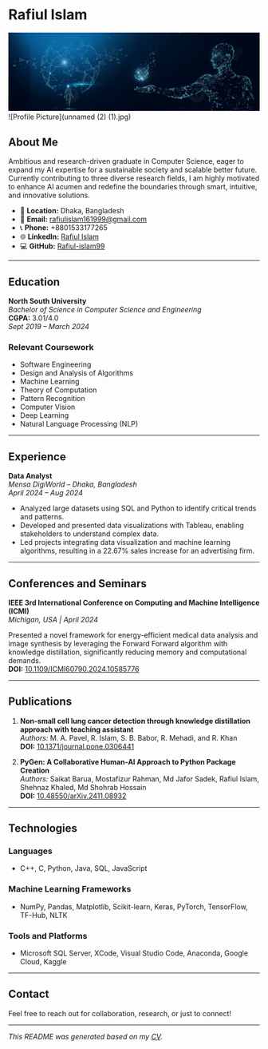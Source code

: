 # Rafiul Islam

![Profile Banner](pngtree-ai-artificial-intelligence-starry-sky-portrait-blue-technology-banner-picture-image_1493062.jpg) <!-- Replace with your own banner image -->
![Profile Picture](unnamed (2) (1).jpg)

## About Me
Ambitious and research-driven graduate in Computer Science, eager to expand my AI expertise for a sustainable society and scalable better future. Currently contributing to three diverse research fields, I am highly motivated to enhance AI acumen and redefine the boundaries through smart, intuitive, and innovative solutions.

- 📍 **Location:** Dhaka, Bangladesh
- 📧 **Email:** [rafiulislam161999@gmail.com](mailto:rafiulislam161999@gmail.com)
- 📞 **Phone:** +8801533177265
- 🌐 **LinkedIn:** [Rafiul Islam](https://www.linkedin.com/in/rafiul-islam-98a444181/)
- 💻 **GitHub:** [Rafiul-islam99](https://github.com/Rafiul-islam99)

---

## Education
**North South University**  
*Bachelor of Science in Computer Science and Engineering*  
**CGPA:** 3.01/4.0  
*Sept 2019 – March 2024*

### Relevant Coursework
- Software Engineering
- Design and Analysis of Algorithms
- Machine Learning
- Theory of Computation
- Pattern Recognition
- Computer Vision
- Deep Learning
- Natural Language Processing (NLP)

---

## Experience
**Data Analyst**  
*Mensa DigiWorld – Dhaka, Bangladesh*  
*April 2024 – Aug 2024*

- Analyzed large datasets using SQL and Python to identify critical trends and patterns.
- Developed and presented data visualizations with Tableau, enabling stakeholders to understand complex data.
- Led projects integrating data visualization and machine learning algorithms, resulting in a 22.67% sales increase for an advertising firm.

---

## Conferences and Seminars
**IEEE 3rd International Conference on Computing and Machine Intelligence (ICMI)**  
*Michigan, USA | April 2024*

Presented a novel framework for energy-efficient medical data analysis and image synthesis by leveraging the Forward Forward algorithm with knowledge distillation, significantly reducing memory and computational demands.  
**DOI:** [10.1109/ICMI60790.2024.10585776](https://ieeexplore.ieee.org/document/10585776)

---

## Publications
1. **Non-small cell lung cancer detection through knowledge distillation approach with teaching assistant**  
   *Authors:* M. A. Pavel, R. Islam, S. B. Babor, R. Mehadi, and R. Khan  
   **DOI:** [10.1371/journal.pone.0306441](https://journals.plos.org/plosone/article?id=10.1371/journal.pone.0306441)

2. **PyGen: A Collaborative Human-AI Approach to Python Package Creation**  
   *Authors:* Saikat Barua, Mostafizur Rahman, Md Jafor Sadek, Rafiul Islam, Shehnaz Khaled, Md Shohrab Hossain  
   **DOI:** [10.48550/arXiv.2411.08932](https://arxiv.org/abs/2411.08932)

---

## Technologies
### Languages
- C++, C, Python, Java, SQL, JavaScript

### Machine Learning Frameworks
- NumPy, Pandas, Matplotlib, Scikit-learn, Keras, PyTorch, TensorFlow, TF-Hub, NLTK

### Tools and Platforms
- Microsoft SQL Server, XCode, Visual Studio Code, Anaconda, Google Cloud, Kaggle

---

## Contact
Feel free to reach out for collaboration, research, or just to connect!

---

*This README was generated based on my [CV](./path-to-cv.pdf).*
